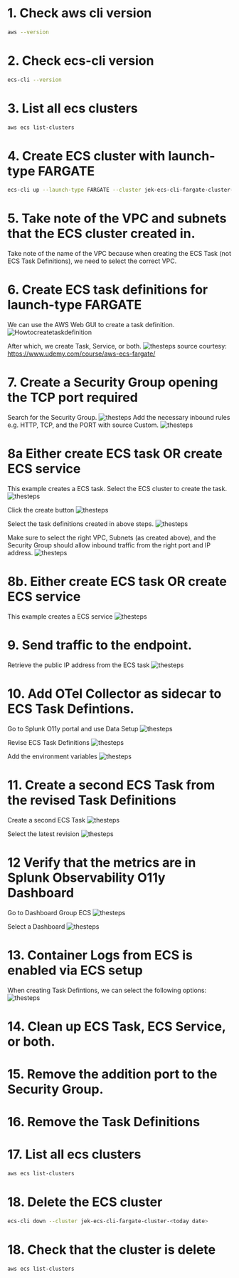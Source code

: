 

# 1. Check aws cli version
```bash
aws --version
```

# 2. Check ecs-cli version
```bash
ecs-cli --version
```

# 3. List all ecs clusters
```bash
aws ecs list-clusters
```

# 4. Create ECS cluster with launch-type FARGATE
```bash
ecs-cli up --launch-type FARGATE --cluster jek-ecs-cli-fargate-cluster-<today date>
```

# 5. Take note of the VPC and subnets that the ECS cluster created in.
Take note of the name of the VPC because when creating the ECS Task (not ECS Task Definitions), we need to select the correct VPC.

# 6. Create ECS task definitions for launch-type FARGATE
We can use the AWS Web GUI to create a task definition.
![Howtocreatetaskdefinition](how-to-create-task-definitions.png "How to create task definitions")

After which, we create Task, Service, or both.
![thesteps](the-steps-ecs.png "the steps ecs")
source courtesy: https://www.udemy.com/course/aws-ecs-fargate/

# 7. Create a Security Group opening the TCP port required
Search for the Security Group.
![thesteps](how-to-get-security-group.png "the steps ecs")
Add the necessary inbound rules e.g. HTTP, TCP, and the PORT with source Custom.
![thesteps](how-to-add-the-inbound-rule.png "the steps ecs")

# 8a Either create ECS task OR create ECS service
This example creates a ECS task.
Select the ECS cluster to create the task.
![thesteps](how-to-create-task.png "the steps ecs")

Click the create button
![thesteps](how-to-create-task-next.png "the steps ecs")

Select the task definitions created in above steps.
![thesteps](how-to-create-task-select-task-definitions.png "the steps ecs")

Make sure to select the right VPC, Subnets (as created above), and the Security Group should allow inbound traffic from the right port and IP address.
![thesteps](how-to-select-security-group.png "the steps ecs")

# 8b. Either create ECS task OR create ECS service
This example creates a ECS service
![thesteps](how-to-create-ecs-service.png "the steps ecs")

# 9. Send traffic to the endpoint.
Retrieve the public IP address from the ECS task
![thesteps](how-to-get-the-public-ip.png "the steps ecs")

# 10. Add OTel Collector as sidecar to ECS Task Defintions.
Go to Splunk O11y portal and use Data Setup
![thesteps](how-to-use-data-setup.png "the steps ecs")

Revise ECS Task Definitions
![thesteps](how-to-create-revision.png "the steps ecs")

Add the environment variables
![thesteps](how-to-add-environment-variables.png "the steps ecs")



# 11. Create a second ECS Task from the revised Task Definitions
Create a second ECS Task
![thesteps](how-to-create-task-after-revision.png "the steps ecs")

Select the latest revision
![thesteps](how-to-create-task-after-revision-next.png "the steps ecs")

# 12 Verify that the metrics are in Splunk Observability O11y Dashboard

Go to Dashboard Group ECS
![thesteps](how-to-verify-dashboard.png "the steps ecs")

Select a Dashboard
![thesteps](how-to-verify.png "the steps ecs")

# 13. Container Logs from ECS is enabled via ECS setup
When creating Task Defintions, we can select the following options:
![thesteps](how-to-send-logs.png "the steps ecs")

# 14. Clean up ECS Task, ECS Service, or both.

# 15. Remove the addition port to the Security Group.

# 16. Remove the Task Definitions

# 17. List all ecs clusters
```bash
aws ecs list-clusters
```

# 18. Delete the ECS cluster
```bash
ecs-cli down --cluster jek-ecs-cli-fargate-cluster-<today date>
```

# 18.  Check that the cluster is delete
```bash
aws ecs list-clusters
```
